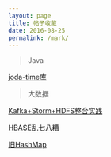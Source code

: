 ```yaml
---
layout: page
title: 帖子收藏
date: 2016-08-25
permalink: /mark/
---
```


>Java

[joda-time库](http://www.ibm.com/developerworks/cn/java/j-jodatime.html)

>大数据

[Kafka+Storm+HDFS整合实践](http://shiyanjun.cn/archives/934.html)

[HBASE乱七八糟](http://www.uml.org.cn/sjjm/201212141.asp)

[旧HashMap](http://my.oschina.net/mrku/blog/737808)
